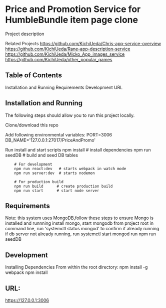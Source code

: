 # Price and Promotion Service for HumbleBundle item page clone
Project description

Related Projects
https://github.com/KichiUeda/Chris-app-service-overview
https://github.com/KichiUeda/Rane-app-description-service
https://github.com/KichiUeda/Micko_App_images_service
https://github.com/KichiUeda/other_popular_games


## Table of Contents

Installation and Running
Requirements
Development
URL

## Installation and Running
The following steps should allow you to run this project locally.

Clone/download this repo

Add following environmental variables:
  PORT=3006
  DB_NAME='127.0.0.1:27017/PriceAndPromo'

Run install and start scripts
        npm install           # install dependencies
        npm run seedDB        # build and seed DB tables

        # For development
        npm run react:dev   # starts webpack in watch mode
        npm run server:dev  # starts nodemon

        # For production build
        npm run build      # create production build
        npm run start      # start node server

## Requirements
Note: this system uses MongoDB,follow these steps to ensure Mongo is installed and runnning
  install mongo,
  start mongodb from project root
  in command line, run 'systemctl status mongod' to confirm if already running
  if db server not already running, run systemctl start mongod
  run npm run seedDB


## Development
Installing Dependencies
From within the root directory:
npm install -g webpack
npm install

## URL:
https://127.0.0.1:3006